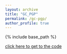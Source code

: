 ```yaml
---
layout: archive
title: "GC_PGP"
permalink: /gc-pgp/
author_profile: true
---
```


{% include base_path %}


[click here to get to the code](https://github.com/autonomousvision/nuplan_garage/blob/main/nuplan_garage/planning/training/modeling/models/pgp/PGP_DESCRIPTION.md)